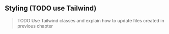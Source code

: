 ## Styling (TODO use Tailwind)

> TODO Use Tailwind classes and explain how to update files created in previous chapter
